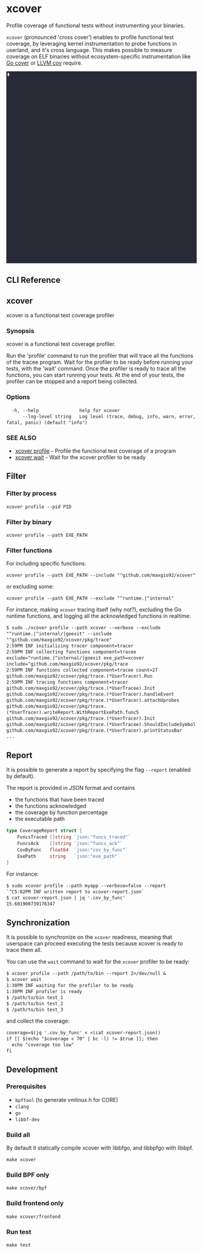 # xcover

Profile coverage of functional tests without instrumenting your binaries.

`xcover` (pronounced 'cross cover') enables to profile functional test coverage, by leveraging kernel instrumentation to probe functions in userland, and it's cross language.
This makes possible to measure coverage on ELF binaries without ecosystem-specific instrumentation like [Go cover](https://go.dev/doc/build-cover) or [LLVM cov](https://llvm.org/docs/CommandGuide/llvm-cov.html) require.

![xcover demo](assets/xcover-demo.gif)

## CLI Reference

## xcover

xcover is a functional test coverage profiler

### Synopsis


xcover is a functional test coverage profiler.

Run the 'profile' command to run the profiler that will trace all the functions of the tracee program.
Wait for the profiler to be ready before running your tests, with the 'wait' command.
Once the profiler is ready to trace all the functions, you can start running your tests.
At the end of your tests, the profiler can be stopped and a report being collected.


### Options

```
  -h, --help               help for xcover
      --log-level string   Log level (trace, debug, info, warn, error, fatal, panic) (default "info")
```

### SEE ALSO

* [xcover profile](docs/xcover_profile.md)	 - Profile the functional test coverage of a program
* [xcover wait](docs/xcover_wait.md)	 - Wait for the xcover profiler to be ready



## Filter

### Filter by process

```shell
xcover profile --pid PID
```

### Filter by binary

```shell
xcover profile --path EXE_PATH
```

### Filter functions

For including specific functions:

```shell
xcover profile --path EXE_PATH --include "^github.com/maxgio92/xcover"
```

or excluding some:

```shell
xcover profile --path EXE_PATH --exclude "^runtime.|^internal"
```

For instance, making `xcover` tracing itself (why not?), excluding the Go runtime functions, and logging all the acknowledged functions in realtime:

```shell
$ sudo ./xcover profile --path xcover --verbose --exclude "^runtime.|^internal/|goexit" --include "^github.com/maxgio92/xcover/pkg/trace"
2:59PM INF initializing tracer component=tracer
2:59PM INF collecting functions component=tracee exclude=^runtime.|^internal/|goexit exe_path=xcover include=^github.com/maxgio92/xcover/pkg/trace
2:59PM INF functions collected component=tracee count=27
github.com/maxgio92/xcover/pkg/trace.(*UserTracer).Run
2:59PM INF tracing functions component=tracer
github.com/maxgio92/xcover/pkg/trace.(*UserTracee).Init
github.com/maxgio92/xcover/pkg/trace.(*UserTracer).handleEvent
github.com/maxgio92/xcover/pkg/trace.(*UserTracer).attachUprobes
github.com/maxgio92/xcover/pkg/trace.(*UserTracer).writeReport.WithReportExePath.func5
github.com/maxgio92/xcover/pkg/trace.(*UserTracer).Init
github.com/maxgio92/xcover/pkg/trace.(*UserTracee).ShouldIncludeSymbol
github.com/maxgio92/xcover/pkg/trace.(*UserTracer).printStatusBar
...
```

## Report

It is possible to generate a report by specifying the flag `--report` (enabled by default).

The report is provided in JSON format and contains
* the functions that have been traced
* the functions acknowledged
* the coverage by function percentage
* the executable path

```go
type CoverageReport struct {
	FuncsTraced []string `json:"funcs_traced"`
	FuncsAck    []string `json:"funcs_ack"`
	CovByFunc   float64  `json:"cov_by_func"`
	ExePath     string   `json:"exe_path"`
}
```

For instance:

```shell
$ sudo xcover profile --path myapp --verbose=false --report
`^C5:02PM INF written report to xcover-report.json`
$ cat xcover-report.json | jq '.cov_by_func'
15.601900739176347
```

## Synchronization

It is possible to synchronize on the `xcover` readiness, meaning that userspace can proceed executing the tests because xcover is ready to trace them all.

You can use the `wait` command to wait for the `xcover` profiler to be ready:

```shell
$ xcover profile --path /path/to/bin --report 2>/dev/null &
$ xcover wait
1:30PM INF waiting for the profiler to be ready
1:30PM INF profiler is ready
$ /path/to/bin test_1
$ /path/to/bin test_2
$ /path/to/bin test_3
```

and collect the coverage:

```shell
coverage=$(jq '.cov_by_func' < <(cat xcover-report.json))
if [[ $(echo "$coverage < 70" | bc -l) != $true ]]; then
  echo "coverage too low"
fi
```

## Development

### Prerequisites

- `bpftool` (to generate vmlinux.h for CORE)
- `clang`
- `go`
- `libbf-dev`

### Build all

By default it statically compile xcover with libbfgo, and libbpfgo with libbpf.

```shell
make xcover
```

### Build BPF only

```shell
make xcover/bpf
```

### Build frontend only

```shell
make xcover/frontend
```

### Run test

```shell
make test
```

